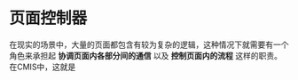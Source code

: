 # 页面控制器

在现实的场景中，大量的页面都包含有较为复杂的逻辑，这种情况下就需要有一个角色来承担起 **协调页面内各部分间的通信** 以及 **控制页面内的流程** 这样的职责。在CMIS中，这就是